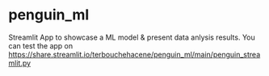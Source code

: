 # penguin_ml
Streamlit App to showcase a ML model &amp; present data anlysis results. You can test the app on <https://share.streamlit.io/terbouchehacene/penguin_ml/main/penguin_streamlit.py>
